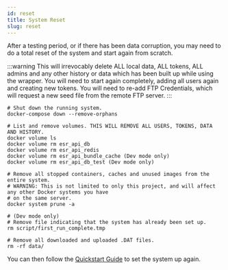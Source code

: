 ```yaml
---
id: reset
title: System Reset
slug: reset
---
```


After a testing period, or if there has been data corruption, you may need to do a total reset of the system and start again from scratch.

:::warning
This will irrevocably delete ALL local data, ALL tokens, ALL admins and any other history or data which has been built up while using the wrapper. You will need to start again completely, adding all users again and creating new tokens. You will need to re-add FTP Credentials, which will request a new seed file from the remote FTP server.
:::

```
# Shut down the running system.
docker-compose down --remove-orphans

# List and remove volumes. THIS WILL REMOVE ALL USERS, TOKENS, DATA AND HISTORY.
docker volume ls
docker volume rm esr_api_db
docker volume rm esr_api_redis
docker volume rm esr_api_bundle_cache (Dev mode only)
docker volume rm esr_api_db_test (Dev mode only)

# Remove all stopped containers, caches and unused images from the entire system.
# WARNING: This is not limited to only this project, and will affect any other Docker systems you have
# on the same server.
docker system prune -a

# (Dev mode only)
# Remove file indicating that the system has already been set up.
rm script/first_run_complete.tmp

# Remove all downloaded and uploaded .DAT files.
rm -rf data/
```

You can then follow the [Quickstart Guide](quickstart.md) to set the system up again.
